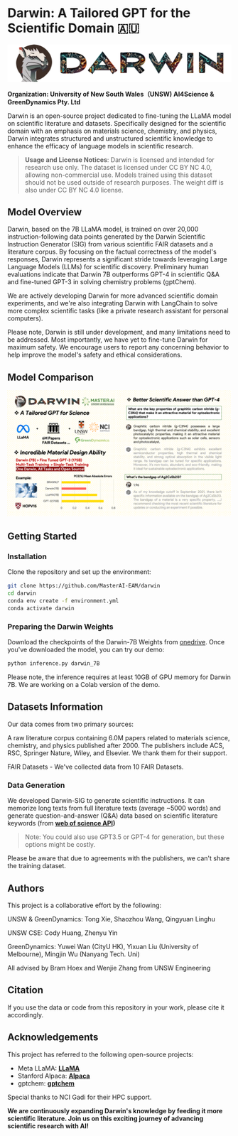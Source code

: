 # Darwin: A Tailored GPT for the Scientific Domain 🇦🇺
![logo](darwin.png)

**Organization: University of New South Wales（UNSW) AI4Science & GreenDynamics Pty. Ltd**

Darwin is an open-source project dedicated to fine-tuning the LLaMA model on scientific literature and datasets. Specifically designed for the scientific domain with an emphasis on materials science, chemistry, and physics, Darwin integrates structured and unstructured scientific knowledge to enhance the efficacy of language models in scientific research.

> **Usage and License Notices**: Darwin is licensed and intended for research use only. The dataset is licensed under CC BY NC 4.0, allowing non-commercial use. Models trained using this dataset should not be used outside of research purposes. The weight diff is also under CC BY NC 4.0 license.

## Model Overview

Darwin, based on the 7B LLaMA model, is trained on over 20,000 instruction-following data points generated by the Darwin Scientific Instruction Generator (SIG) from various scientific FAIR datasets and a literature corpus. By focusing on the factual correctness of the model's responses, Darwin represents a significant stride towards leveraging Large Language Models (LLMs) for scientific discovery. Preliminary human evaluations indicate that Darwin 7B outperforms GPT-4 in scientific Q&A and fine-tuned GPT-3 in solving chemistry problems (gptChem).

We are actively developing Darwin for more advanced scientific domain experiments, and we're also integrating Darwin with LangChain to solve more complex scientific tasks (like a private research assistant for personal computers).

Please note, Darwin is still under development, and many limitations need to be addressed. Most importantly, we have yet to fine-tune Darwin for maximum safety. We encourage users to report any concerning behavior to help improve the model's safety and ethical considerations.

## Model Comparison

![compare](intro.png)

## Getting Started

### Installation

Clone the repository and set up the environment:

```bash
git clone https://github.com/MasterAI-EAM/darwin
cd darwin
conda env create -f environment.yml
conda activate darwin
```
### Preparing the Darwin Weights

Download the checkpoints of the Darwin-7B Weights from [onedrive](https://aigreendynamics-my.sharepoint.com/:f:/g/personal/yuwei_greendynamics_com_au/Et4zaC3DLu9JsCAo7dtSJ_gBOtn8hmI3XA0uECKQdfAqkA?e=WO0DpJ). Once you've downloaded the model, you can try our demo:
```bash 
python inference.py darwin_7B
```

Please note, the inference requires at least 10GB of GPU memory for Darwin 7B. We are working on a Colab version of the demo.

## Datasets Information

Our data comes from two primary sources:

A raw literature corpus containing 6.0M papers related to materials science, chemistry, and physics published after 2000. The publishers include ACS, RSC, Springer Nature, Wiley, and Elsevier. We thank them for their support.

FAIR Datasets - We've collected data from 10 FAIR Datasets.

### Data Generation
We developed Darwin-SIG to generate scientific instructions. It can memorize long texts from full literature texts (average ~5000 words) and generate question-and-answer (Q&A) data based on scientific literature keywords (from **[web of science API](https://github.com/Clarivate-SAR/wos-excel-converter))**

> Note: You could also use GPT3.5 or GPT-4 for generation, but these options might be costly.

Please be aware that due to agreements with the publishers, we can't share the training dataset.

## **Authors**

This project is a collaborative effort by the following:

UNSW & GreenDynamics: Tong Xie, Shaozhou Wang, Qingyuan Linghu

UNSW CSE: Cody Huang, Zhenyu Yin

GreenDynamics: Yuwei Wan (CityU HK), Yixuan Liu (University of Melbourne), Mingjin Wu (Nanyang Tech. Uni)

All advised by Bram Hoex and Wenjie Zhang from UNSW Engineering

## **Citation**

If you use the data or code from this repository in your work, please cite it accordingly.

## **Acknowledgements**

This project has referred to the following open-source projects:

- Meta LLaMA: **[LLaMA](https://github.com/facebookresearch/llama)**
- Stanford Alpaca: **[Alpaca](https://github.com/tatsu-lab/stanford_alpaca)**
- gptchem: **[gptchem](https://github.com/kjappelbaum/gptchem)**

Special thanks to NCI Gadi for their HPC support.

**We are continuously expanding Darwin's knowledge by feeding it more scientific literature. Join us on this exciting journey of advancing scientific research with AI!**
